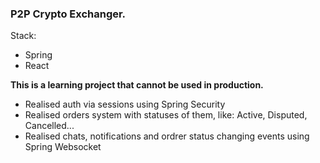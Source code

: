 ### P2P Crypto Exchanger.

Stack:
- Spring
- React

**This is a learning project that cannot be used in production.**

- Realised auth via sessions using Spring Security
- Realised orders system with statuses of them, like: Active, Disputed, Cancelled...
- Realised chats, notifications and ordrer status changing events using Spring Websocket